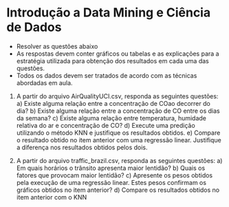 # Introdução a Data Mining e Ciência de Dados
- Resolver as questões abaixo
- As respostas devem conter gráficos ou tabelas e as explicações para a estratégia
utilizada para obtenção dos resultados em cada uma das questões.
- Todos os dados devem ser tratados de acordo com as técnicas abordadas em aula.
1. A partir do arquivo AirQualityUCI.csv, responda as seguintes questões:
a) Existe alguma relação entre a concentração de COao decorrer do dia?
b) Existe alguma relação entre a concentração de CO entre os dias da semana?
c) Existe alguma relação entre temperatura, humidade relativa do ar e
concentração de CO?
d) Execute uma predição utilizando o método KNN e justifique os resultados
obtidos.
e) Compare o resultado obtido no item anterior com uma regressão linear.
Justifique a diferença nos resultados obtidos pelos dois.

2. A partir do arquivo traffic_brazil.csv, responda as seguintes questões:
a) Em quais horários o trânsito apresenta maior lentidão?
b) Quais os fatores que provocam maior lentidão?
c) Apresente os pesos obtidos pela execução de uma regressão linear. Estes
pesos confirmam os gráficos obtidos no item anterior?
d) Compare os resultados obtidos no item anterior com o KNN
